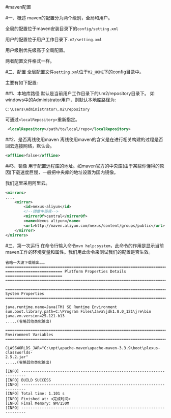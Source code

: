 #maven配置

#一、概述
maven的配置分为两个级别，全局和用户。

全局的配置位于maven安装目录下的`config/setting.xml`

用户的配置位于用户工作目录下`.m2/setting.xml`

用户级别优先级高于全局配置。

两者配置文件格式一样。

#二、配置
全局配置文件`setting.xml`位于`M2_HOME`下的config目录中。

主要有如下配置:

##1、本地库路径
默认是当前用户工作目录下的/.m2/repository目录下。
如windows中的Administrator用户，则默认本地库路径为:

`C:\Users\Administrator\.m2\repository`

可通过`<localRepository>`重新指定。

~~~xml
 <localRepository>/path/to/local/repo</localRepository>
~~~
##2、是否离线使用maven
离线使用maven的含义是在进行相关构建的过程是否回去连接网络，默认会。

~~~xml
<offline>false</offline>
~~~

##3、镜像
用于配置远程库的地址。如maven官方的中央库(由于某些你懂得的原因)下载速度巨慢，一般把中央库的地址设置为国内镜像。

我们这里采用阿里云。

~~~xml
<mirrors>
....
    <mirror>
        <id>nexus-aliyun</id>
		<!--镜像中英库-->
        <mirrorOf>central</mirrorOf>   
        <name>Nexus aliyun</name>
        <url>http://maven.aliyun.com/nexus/content/groups/public</url>
    </mirror> 
</mirrors>
~~~

#三、第一次运行
在命令行输入命令`mvn help:system`，此命令的作用是显示当前maven工作的环境变量和属性。我们用此命令来测试我们的配置是否生效。

~~~
省略一大波下载输出。。。
===============================================================================
========================= Platform Properties Details =========================
===============================================================================

===============================================================================
System Properties
===============================================================================

java.runtime.name=Java(TM) SE Runtime Environment
sun.boot.library.path=C:\Program Files\Java\jdk1.8.0_121\jre\bin
java.vm.version=25.121-b13
.....(省略其他类似输出)

===============================================================================
Environment Variables
===============================================================================

CLASSWORLDS_JAR="C:\opt\apache-maven\apache-maven-3.3.9\boot\plexus-classworlds-
2.5.2.jar"
.....(省略其他类似输出)

[INFO] ------------------------------------------------------------------------
[INFO] BUILD SUCCESS
[INFO] ------------------------------------------------------------------------
[INFO] Total time: 1.101 s
[INFO] Finished at: <完成时间>
[INFO] Final Memory: 9M/150M
[INFO] ------------------------------------------------------------------------
~~~



